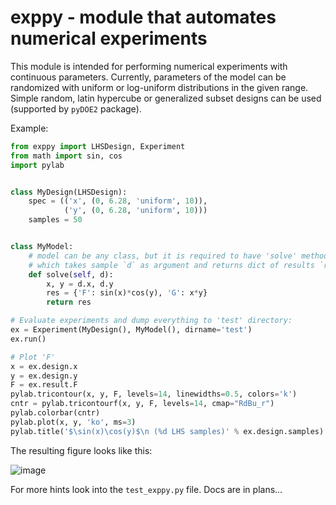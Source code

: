 # exppy - module that automates numerical experiments
This module is intended for performing numerical experiments with continuous parameters. Currently, parameters of the model can be randomized with uniform or log-uniform distributions in the given range. Simple random, latin hypercube or generalized subset designs can be used (supported by `pyDOE2` package).

Example:

```python
from exppy import LHSDesign, Experiment
from math import sin, cos
import pylab


class MyDesign(LHSDesign):
    spec = (('x', (0, 6.28, 'uniform', 10)),
            ('y', (0, 6.28, 'uniform', 10)))
    samples = 50


class MyModel:
    # model can be any class, but it is required to have 'solve' method
    # which takes sample `d` as argument and returns dict of results `res`
    def solve(self, d):
        x, y = d.x, d.y
        res = {'F': sin(x)*cos(y), 'G': x*y}
        return res

# Evaluate experiments and dump everything to 'test' directory:
ex = Experiment(MyDesign(), MyModel(), dirname='test')
ex.run()  

# Plot 'F'
x = ex.design.x
y = ex.design.y
F = ex.result.F
pylab.tricontour(x, y, F, levels=14, linewidths=0.5, colors='k')
cntr = pylab.tricontourf(x, y, F, levels=14, cmap="RdBu_r")
pylab.colorbar(cntr)
pylab.plot(x, y, 'ko', ms=3)
pylab.title('$\sin(x)\cos(y)$\n (%d LHS samples)' % ex.design.samples)
```

The resulting figure looks like this:

![image](data/sincos.png)

For more hints look into the `test_exppy.py` file. Docs are in plans...
